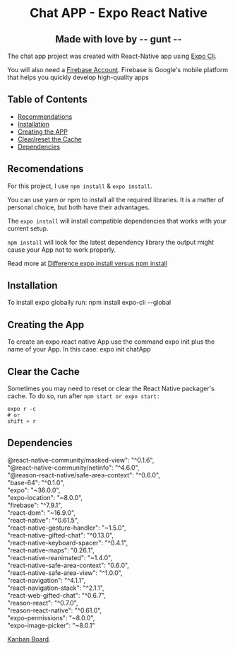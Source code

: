<!-- Title -->
<h1 align="center">
Chat APP - Expo React Native
</h1>

<!-- Title -->
<h2 align="center">
Made with love by  -- gunt --
</h2>

The chat app project was created with React-Native app using [Expo Cli](https://github.com/expo).

You will also need a [Firebase Account](https://firebase.google.com/).
Firebase is Google's mobile platform that helps you quickly develop high-quality apps

## Table of Contents

- [Recommendations](#recomendations)
- [Installation](#installation)
- [Creating the APP](#creating-the-app)
- [Clear/reset the Cache](#clear-the-cache)
- [Dependencies](#dependencies)

## Recomendations

For this project, I use `npm install` & `expo install`.

You can use yarn or npm to install all the required libraries.
It is a matter of personal choice, but both have their advantages.

The `expo install` will install compatible dependencies that works with your current setup.

`npm install` will look for the latest dependency library the output might cause your App not to work properly.

Read more at [Difference expo install versus npm install](https://forums.expo.io/t/difference-expo-install-versus-npm-install/31388)

## Installation

To install expo globally run:
npm install expo-cli --global

## Creating the App

To create an expo react native App use the command expo init plus the name of your App.
In this case:
expo init chatApp

## Clear the Cache

Sometimes you may need to reset or clear the React Native packager's cache. To do so, run after `npm start or expo start:`

```
expo r -c
# or
shift + r
```

## Dependencies

@react-native-community/masked-view": "^0.1.6",<br />
"@react-native-community/netinfo": "^4.6.0",<br />
"@reason-react-native/safe-area-context": "^0.6.0",<br />
"base-64": "^0.1.0",<br />
"expo": "~36.0.0",<br />
"expo-location": "~8.0.0",<br />
"firebase": "^7.9.1",<br />
"react-dom": "~16.9.0",<br />
"react-native": "^0.61.5",<br />
"react-native-gesture-handler": "~1.5.0",<br />
"react-native-gifted-chat": "^0.13.0",<br />
"react-native-keyboard-spacer": "^0.4.1",<br />
"react-native-maps": "0.26.1",<br />
"react-native-reanimated": "~1.4.0",<br />
"react-native-safe-area-context": "0.6.0",<br />
"react-native-safe-area-view": "^1.0.0",<br />
"react-navigation": "^4.1.1",<br />
"react-navigation-stack": "^2.1.1",<br />
"react-web-gifted-chat": "^0.6.7",<br />
"reason-react": "^0.7.0",<br />
"reason-react-native": "^0.61.0",<br />
"expo-permissions": "~8.0.0",<br />
"expo-image-picker": "~8.0.1"<br />

[Kanban Board](https://trello.com/b/gnt1mydx/reactnatchatapp).
